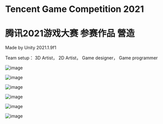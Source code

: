 # Tencent Game Competition 2021 
# 腾讯2021游戏大赛 参赛作品 營造

Made by Unity 2021.1.9f1

Team setup：
3D Artist， 
2D Artist， 
Game designer， 
Game programmer

![image](https://user-images.githubusercontent.com/26337901/157557445-0063efc0-5670-4c29-ba48-4a529d412c81.png)

![image](https://user-images.githubusercontent.com/26337901/157557301-930fb0a3-c51a-41c1-823f-7d4ae9e217e6.png)

![image](https://user-images.githubusercontent.com/26337901/157558628-fbd9313c-5529-496d-aacf-535fcb809c26.png)

![image](https://user-images.githubusercontent.com/26337901/157558702-5c9c8a99-1caf-4cd7-9994-9ec48ad38418.png)

![image](https://user-images.githubusercontent.com/26337901/157558784-6dbf8a90-d756-4dda-84c6-91ca11354e1c.png)

![image](https://user-images.githubusercontent.com/26337901/157558903-35df5a40-1626-42fe-8cd9-ee14d21c6ffe.png)







